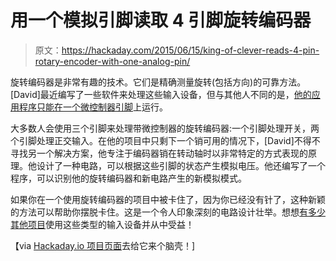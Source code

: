 # 用一个模拟引脚读取 4 引脚旋转编码器

> 原文：<https://hackaday.com/2015/06/15/king-of-clever-reads-4-pin-rotary-encoder-with-one-analog-pin/>

旋转编码器是非常有趣的技术。它们是精确测量旋转(包括方向)的可靠方法。[David]最近编写了一些软件来处理这些输入设备，但与其他人不同的是，[他的应用程序只能在一个微控制器引脚](https://analog10.com/posts/rotary_encoder_analog_input.html)上运行。

大多数人会使用三个引脚来处理带微控制器的旋转编码器:一个引脚处理开关，两个引脚处理正交输入。在他的项目中只剩下一个销可用的情况下，[David]不得不寻找另一个解决方案，他专注于编码器销在转动轴时以非常特定的方式表现的原理。他设计了一种电路，可以根据这些引脚的状态产生模拟电压。他还编写了一个程序，可以识别他的旋转编码器和新电路产生的新模拟模式。

如果你在一个使用旋转编码器的项目中被卡住了，因为你已经没有针了，这种新颖的方法可以帮助你摆脱卡住。这是一个令人印象深刻的电路设计壮举。想想[有多少其他项目](http://hackaday.com/2015/05/08/relays-calculate-square-roots/)使用这些类型的输入设备并从中受益！

【via [Hackaday.io 项目页面](https://hackaday.io/project/6311-analog-input-hack-push-button-encoder)去给它来个脑壳！]